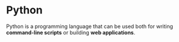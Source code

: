 # Python

Python is a programming language that can be used both for writing **command-line scripts** or building **web applications**.



